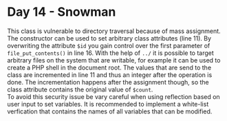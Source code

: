 # Day 14 - Snowman

This class is vulnerable to directory traversal because of mass
assignment. The constructor can be used to set arbitrary class
attributes (line 11). By overwriting the attribute `$id` you gain
control over the first parameter of `file_put_contents()` in line 16.
With the help of `../` it is possible to target arbitrary files on the
system that are writable, for example it can be used to create a PHP
shell in the document root. The values that are send to the class are
incremented in line 11 and thus an integer after the operation is done.
The incrementation happens after the assignment though, so the class
attribute contains the original value of `$count`.  
To avoid this security issue be vary careful when using reflection based
on user input to set variables. It is recommended to implement a
white-list verfication that contains the names of all variables that can
be modified.
